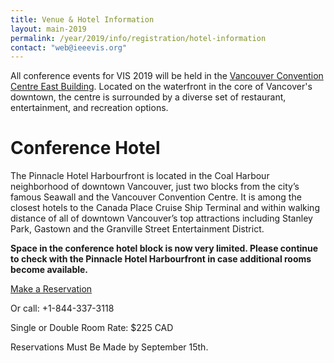 ```yaml
---
title: Venue & Hotel Information
layout: main-2019
permalink: /year/2019/info/registration/hotel-information
contact: "web@ieeevis.org"
---
```


All conference events for VIS 2019 will be held in the [Vancouver Convention Centre East Building](https://www.vancouverconventioncentre.com/facility/floor-plans-and-specs). Located on the waterfront in the core of Vancover's downtown, the centre is surrounded by a diverse set of restaurant, entertainment, and recreation options.

# Conference Hotel
The Pinnacle Hotel Harbourfront is located in the Coal Harbour neighborhood of downtown Vancouver, just two blocks from the city’s famous Seawall and the Vancouver Convention Centre. It is among the closest hotels to the Canada Place Cruise Ship Terminal and within walking distance of all of downtown Vancouver’s top attractions including Stanley Park, Gastown and the Granville Street Entertainment District.

**Space in the conference hotel block is now very limited. Please continue to check with the Pinnacle Hotel Harbourfront in case additional rooms become available.**

<p class="ieeevis-btn-wrapper"><a href="https://book.passkey.com/event/49878993/owner/2075/home" class="ieeevis-btn">Make a Reservation</a></p>

Or call: +1-844-337-3118

Single or Double Room Rate: $225 CAD

Reservations Must Be Made by September 15th.
 
